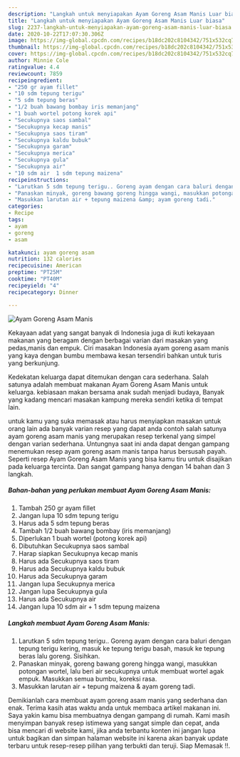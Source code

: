 ```yaml
---
description: "Langkah untuk menyiapakan Ayam Goreng Asam Manis Luar biasa"
title: "Langkah untuk menyiapakan Ayam Goreng Asam Manis Luar biasa"
slug: 2237-langkah-untuk-menyiapakan-ayam-goreng-asam-manis-luar-biasa
date: 2020-10-22T17:07:30.306Z
image: https://img-global.cpcdn.com/recipes/b18dc202c8104342/751x532cq70/ayam-goreng-asam-manis-foto-resep-utama.jpg
thumbnail: https://img-global.cpcdn.com/recipes/b18dc202c8104342/751x532cq70/ayam-goreng-asam-manis-foto-resep-utama.jpg
cover: https://img-global.cpcdn.com/recipes/b18dc202c8104342/751x532cq70/ayam-goreng-asam-manis-foto-resep-utama.jpg
author: Minnie Cole
ratingvalue: 4.4
reviewcount: 7859
recipeingredient:
- "250 gr ayam fillet"
- "10 sdm tepung terigu"
- "5 sdm tepung beras"
- "1/2 buah bawang bombay iris memanjang"
- "1 buah wortel potong korek api"
- "Secukupnya saos sambal"
- "Secukupnya kecap manis"
- "Secukupnya saos tiram"
- "Secukupnya kaldu bubuk"
- "Secukupnya garam"
- "Secukupnya merica"
- "Secukupnya gula"
- "Secukupnya air"
- "10 sdm air  1 sdm tepung maizena"
recipeinstructions:
- "Larutkan 5 sdm tepung terigu.. Goreng ayam dengan cara baluri dengan tepung terigu kering, masuk ke tepung terigu basah, masuk ke tepung beras lalu goreng. Sisihkan."
- "Panaskan minyak, goreng bawang goreng hingga wangi, masukkan potongan wortel, lalu beri air secukupnya untuk membuat wortel agak empuk. Masukkan semua bumbu, koreksi rasa."
- "Masukkan larutan air + tepung maizena &amp; ayam goreng tadi."
categories:
- Recipe
tags:
- ayam
- goreng
- asam

katakunci: ayam goreng asam 
nutrition: 132 calories
recipecuisine: American
preptime: "PT25M"
cooktime: "PT40M"
recipeyield: "4"
recipecategory: Dinner

---
```



![Ayam Goreng Asam Manis](https://img-global.cpcdn.com/recipes/b18dc202c8104342/751x532cq70/ayam-goreng-asam-manis-foto-resep-utama.jpg)

Kekayaan adat yang sangat banyak di Indonesia juga di ikuti kekayaan makanan yang beragam dengan berbagai varian dari masakan yang pedas,manis dan empuk. Ciri masakan Indonesia ayam goreng asam manis yang kaya dengan bumbu membawa kesan tersendiri bahkan untuk turis yang berkunjung.




Kedekatan keluarga dapat ditemukan dengan cara sederhana. Salah satunya adalah membuat makanan Ayam Goreng Asam Manis untuk keluarga. kebiasaan makan bersama anak sudah menjadi budaya, Banyak yang kadang mencari masakan kampung mereka sendiri ketika di tempat lain.

untuk kamu yang suka memasak atau harus menyiapkan masakan untuk orang lain ada banyak varian resep yang dapat anda contoh salah satunya ayam goreng asam manis yang merupakan resep terkenal yang simpel dengan varian sederhana. Untungnya saat ini anda dapat dengan gampang menemukan resep ayam goreng asam manis tanpa harus bersusah payah.
Seperti resep Ayam Goreng Asam Manis yang bisa kamu tiru untuk disajikan pada keluarga tercinta. Dan sangat gampang hanya dengan 14 bahan dan 3 langkah.


<!--inarticleads1-->

##### Bahan-bahan yang perlukan membuat Ayam Goreng Asam Manis:

1. Tambah 250 gr ayam fillet
1. Jangan lupa 10 sdm tepung terigu
1. Harus ada 5 sdm tepung beras
1. Tambah 1/2 buah bawang bombay (iris memanjang)
1. Diperlukan 1 buah wortel (potong korek api)
1. Dibutuhkan Secukupnya saos sambal
1. Harap siapkan Secukupnya kecap manis
1. Harus ada Secukupnya saos tiram
1. Harus ada Secukupnya kaldu bubuk
1. Harus ada Secukupnya garam
1. Jangan lupa Secukupnya merica
1. Jangan lupa Secukupnya gula
1. Harus ada Secukupnya air
1. Jangan lupa 10 sdm air + 1 sdm tepung maizena




<!--inarticleads2-->

##### Langkah membuat  Ayam Goreng Asam Manis:

1. Larutkan 5 sdm tepung terigu.. Goreng ayam dengan cara baluri dengan tepung terigu kering, masuk ke tepung terigu basah, masuk ke tepung beras lalu goreng. Sisihkan.
1. Panaskan minyak, goreng bawang goreng hingga wangi, masukkan potongan wortel, lalu beri air secukupnya untuk membuat wortel agak empuk. Masukkan semua bumbu, koreksi rasa.
1. Masukkan larutan air + tepung maizena &amp; ayam goreng tadi.




Demikianlah cara membuat ayam goreng asam manis yang sederhana dan enak. Terima kasih atas waktu anda untuk membaca artikel makanan ini. Saya yakin kamu bisa membuatnya dengan gampang di rumah. Kami masih menyimpan banyak resep istimewa yang sangat simple dan cepat, anda bisa mencari di website kami, jika anda terbantu konten ini jangan lupa untuk bagikan dan simpan halaman website ini karena akan banyak update terbaru untuk resep-resep pilihan yang terbukti dan teruji. Siap Memasak !!. 
